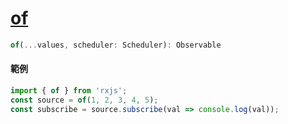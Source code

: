 # [of](https://rxjs.dev/api/index/function/of)

```js
of(...values, scheduler: Scheduler): Observable
```

#### 範例

```js
import { of } from 'rxjs';
const source = of(1, 2, 3, 4, 5);
const subscribe = source.subscribe(val => console.log(val));
```
